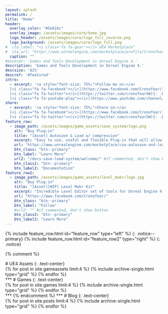 ```yaml
---
layout: splash
permalink: /
title: "Home"
header:
  overlay_color: "#5e616c"
  overlay_image: /assets/images/core/home.jpg
  logo_header: /assets/images/core/logo_full_inverse.png
  logo_background: /assets/images/core/logo_full.png
#  cta_label: "<i class='fa fa-gear'></i> UE4 Marketplace"
#  cta_url: "https://www.unrealengine.com/marketplace/profile/Cronofear%20Softworks"
  caption: ""
#excerpt: 'Games and Tools Development in Unreal Engine 4.'
description: 'Games and Tools Development in Unreal Engine 4.'
descsize: '82%'
descref: '#featured'
intro:
  - excerpt: '<a style="font-size: 75%;">Follow me on:</a>
  [<i class="fa fa-facebook"></i>](https://www.facebook.com/Cronofear/){: .btn .btn--light-outline .btn--small}
  [<i class="fa fa-twitter"></i>](https://twitter.com/cronofearSW){: .btn .btn--light-outline .btn--small}
  [<i class="fa fa-youtube-play"></i>](https://www.youtube.com/channel/UCTE-TAOV8uGyX5ITofi93Ew){: .btn .btn--light-outline .btn--small}'
share:
  - excerpt: '<a style="font-size: 75%;">Share on:</a>
  [<i class="fa fa-facebook"></i>](https://www.facebook.com/Cronofear/){: .btn .btn--light-outline .btn--small}
  [<i class="fa fa-twitter"></i>](https://twitter.com/cronofearSW){: .btn .btn--light-outline .btn--small}'
feature_row:
  - image_path: /assets/images/game_assets/save_system/logo.png                           #FEATURED IMAGE 1 500x280
    alt: "Buy Plug-in"
    title: "[Asset] Autosave & Load w/ compression"
    excerpt: "Easy to use, useful and flexible Plug-in that will allow you to implement a Save and Load system in your games. In a breeze!"
    url: "https://www.unrealengine.com/marketplace/csw-autosave-and-load-system-w-compression"
    btn_class: "btn--primary"
    btn_label: "Learn More"
    url2: "/docs-save-load-system/welcome/" #if commented, don't show button
    btn_class2: "btn--primary"
    btn_label2: "Documentation" 
feature_row2:
  - image_path: /assets/images/game_assets/level_makr/logo.jpg                            #FEATURED IMAGE 2 500x280
    alt: "Buy Plug-in"
    title: "[Asset][WIP] Level Makr Kit"
    excerpt: "Incredible Level Editor set of tools for Unreal Engine 4. Craft your games and give your players the ability to create and share their own levels!"
    url: "https://www.facebook.com/Cronofear/"
    btn_class: "btn--primary"
    btn_label: "Follow"
    #url2: "" #if commented, don't show button
    btn_class2: "btn--primary"
    btn_label2: "Learn More" 
---
```


<a id="featured">
<!-- Featuring -->
{% include feature_row.html id="feature_row" type="left" %}
{: .notice--primary}
{% include feature_row.html id="feature_row2" type="right" %}
{: .notice}

{% comment %}
<!-- Listing Assets -->
<a id="gameassets">
# <i class="fa fa-plug"></i> UE4 Assets
{: .text-center}
<div class="grid__wrapper" style="height:auto; overflow:auto">
  {% for post in site.gameassets limit:4 %}
    {% include archive-single.html type="grid" %}
  {% endfor %}
</div>
***

<!-- Listing Games -->
<a id="games">
# <i class="fa fa-gamepad"></i> Games
{: .text-center}
<div class="grid__wrapper" style="height:auto; overflow:auto">
  {% for post in site.games limit:4 %}
    {% include archive-single.html type="grid" %}
  {% endfor %}
</div>
***
{% endcomment %}
***
<!-- Listing Blog -->
<a id="blog">
# <i class="fa fa-coffee"></i> Blog
{: .text-center}
<div class="grid__wrapper" style="height:auto; overflow:auto">
  {% for post in site.posts limit:4 %}
    {% include archive-single.html type="grid" %}
  {% endfor %}
</div>